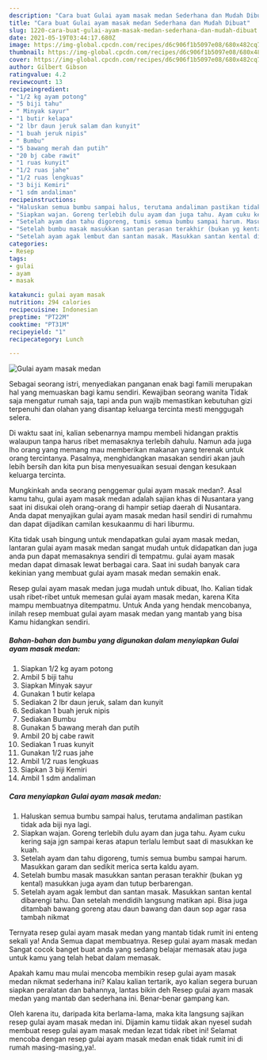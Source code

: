 ```yaml
---
description: "Cara buat Gulai ayam masak medan Sederhana dan Mudah Dibuat"
title: "Cara buat Gulai ayam masak medan Sederhana dan Mudah Dibuat"
slug: 1220-cara-buat-gulai-ayam-masak-medan-sederhana-dan-mudah-dibuat
date: 2021-05-19T03:44:17.680Z
image: https://img-global.cpcdn.com/recipes/d6c906f1b5097e08/680x482cq70/gulai-ayam-masak-medan-foto-resep-utama.jpg
thumbnail: https://img-global.cpcdn.com/recipes/d6c906f1b5097e08/680x482cq70/gulai-ayam-masak-medan-foto-resep-utama.jpg
cover: https://img-global.cpcdn.com/recipes/d6c906f1b5097e08/680x482cq70/gulai-ayam-masak-medan-foto-resep-utama.jpg
author: Gilbert Gibson
ratingvalue: 4.2
reviewcount: 13
recipeingredient:
- "1/2 kg ayam potong"
- "5 biji tahu"
- " Minyak sayur"
- "1 butir kelapa"
- "2 lbr daun jeruk salam dan kunyit"
- "1 buah jeruk nipis"
- " Bumbu"
- "5 bawang merah dan putih"
- "20 bj cabe rawit"
- "1 ruas kunyit"
- "1/2 ruas jahe"
- "1/2 ruas lengkuas"
- "3 biji Kemiri"
- "1 sdm andaliman"
recipeinstructions:
- "Haluskan semua bumbu sampai halus, terutama andaliman pastikan tidak ada biji nya lagi."
- "Siapkan wajan. Goreng terlebih dulu ayam dan juga tahu. Ayam cuku kering saja jgn sampai keras atapun terlalu lembut saat di masukkan ke kuah."
- "Setelah ayam dan tahu digoreng, tumis semua bumbu sampai harum. Masukkan garam dan sedikit merica serta kaldu ayam."
- "Setelah bumbu masak masukkan santan perasan terakhir (bukan yg kental) masukkan juga ayam dan tutup berbarengan."
- "Setelah ayam agak lembut dan santan masak. Masukkan santan kental dibarengi tahu. Dan setelah mendidih langsung matikan api. Bisa juga ditambah bawang goreng atau daun bawang dan daun sop agar rasa tambah nikmat"
categories:
- Resep
tags:
- gulai
- ayam
- masak

katakunci: gulai ayam masak 
nutrition: 294 calories
recipecuisine: Indonesian
preptime: "PT22M"
cooktime: "PT31M"
recipeyield: "1"
recipecategory: Lunch

---
```



![Gulai ayam masak medan](https://img-global.cpcdn.com/recipes/d6c906f1b5097e08/680x482cq70/gulai-ayam-masak-medan-foto-resep-utama.jpg)

Sebagai seorang istri, menyediakan panganan enak bagi famili merupakan hal yang memuaskan bagi kamu sendiri. Kewajiban seorang  wanita Tidak saja mengatur rumah saja, tapi anda pun wajib memastikan kebutuhan gizi terpenuhi dan olahan yang disantap keluarga tercinta mesti menggugah selera.

Di waktu  saat ini, kalian sebenarnya mampu membeli hidangan praktis walaupun tanpa harus ribet memasaknya terlebih dahulu. Namun ada juga lho orang yang memang mau memberikan makanan yang terenak untuk orang tercintanya. Pasalnya, menghidangkan masakan sendiri akan jauh lebih bersih dan kita pun bisa menyesuaikan sesuai dengan kesukaan keluarga tercinta. 



Mungkinkah anda seorang penggemar gulai ayam masak medan?. Asal kamu tahu, gulai ayam masak medan adalah sajian khas di Nusantara yang saat ini disukai oleh orang-orang di hampir setiap daerah di Nusantara. Anda dapat menyajikan gulai ayam masak medan hasil sendiri di rumahmu dan dapat dijadikan camilan kesukaanmu di hari liburmu.

Kita tidak usah bingung untuk mendapatkan gulai ayam masak medan, lantaran gulai ayam masak medan sangat mudah untuk didapatkan dan juga anda pun dapat memasaknya sendiri di tempatmu. gulai ayam masak medan dapat dimasak lewat berbagai cara. Saat ini sudah banyak cara kekinian yang membuat gulai ayam masak medan semakin enak.

Resep gulai ayam masak medan juga mudah untuk dibuat, lho. Kalian tidak usah ribet-ribet untuk memesan gulai ayam masak medan, karena Kita mampu membuatnya ditempatmu. Untuk Anda yang hendak mencobanya, inilah resep membuat gulai ayam masak medan yang mantab yang bisa Kamu hidangkan sendiri.

<!--inarticleads1-->

##### Bahan-bahan dan bumbu yang digunakan dalam menyiapkan Gulai ayam masak medan:

1. Siapkan 1/2 kg ayam potong
1. Ambil 5 biji tahu
1. Siapkan  Minyak sayur
1. Gunakan 1 butir kelapa
1. Sediakan 2 lbr daun jeruk, salam dan kunyit
1. Sediakan 1 buah jeruk nipis
1. Sediakan  Bumbu
1. Gunakan 5 bawang merah dan putih
1. Ambil 20 bj cabe rawit
1. Sediakan 1 ruas kunyit
1. Gunakan 1/2 ruas jahe
1. Ambil 1/2 ruas lengkuas
1. Siapkan 3 biji Kemiri
1. Ambil 1 sdm andaliman




<!--inarticleads2-->

##### Cara menyiapkan Gulai ayam masak medan:

1. Haluskan semua bumbu sampai halus, terutama andaliman pastikan tidak ada biji nya lagi.
1. Siapkan wajan. Goreng terlebih dulu ayam dan juga tahu. Ayam cuku kering saja jgn sampai keras atapun terlalu lembut saat di masukkan ke kuah.
1. Setelah ayam dan tahu digoreng, tumis semua bumbu sampai harum. Masukkan garam dan sedikit merica serta kaldu ayam.
1. Setelah bumbu masak masukkan santan perasan terakhir (bukan yg kental) masukkan juga ayam dan tutup berbarengan.
1. Setelah ayam agak lembut dan santan masak. Masukkan santan kental dibarengi tahu. Dan setelah mendidih langsung matikan api. Bisa juga ditambah bawang goreng atau daun bawang dan daun sop agar rasa tambah nikmat




Ternyata resep gulai ayam masak medan yang mantab tidak rumit ini enteng sekali ya! Anda Semua dapat membuatnya. Resep gulai ayam masak medan Sangat cocok banget buat anda yang sedang belajar memasak atau juga untuk kamu yang telah hebat dalam memasak.

Apakah kamu mau mulai mencoba membikin resep gulai ayam masak medan nikmat sederhana ini? Kalau kalian tertarik, ayo kalian segera buruan siapkan peralatan dan bahannya, lantas bikin deh Resep gulai ayam masak medan yang mantab dan sederhana ini. Benar-benar gampang kan. 

Oleh karena itu, daripada kita berlama-lama, maka kita langsung sajikan resep gulai ayam masak medan ini. Dijamin kamu tiidak akan nyesel sudah membuat resep gulai ayam masak medan lezat tidak ribet ini! Selamat mencoba dengan resep gulai ayam masak medan enak tidak rumit ini di rumah masing-masing,ya!.

